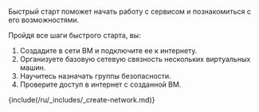 Быстрый старт поможет начать работу с сервисом и познакомиться с его возможностями.

Пройдя все шаги быстрого старта, вы:

1. Создадите в сети ВМ и подключите ее к интернету.
1. Организуете базовую сетевую связность нескольких виртуальных машин.
1. Научитесь назначать группы безопасности.
1. Проверите доступ в интернет с созданной ВМ.

{include(/ru/_includes/_create-network.md)}
